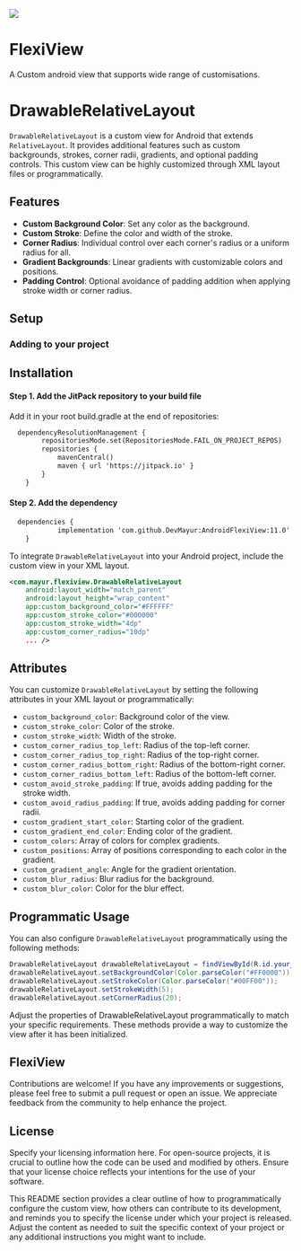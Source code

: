[![](https://jitpack.io/v/DevMayur/AndroidFlexiView.svg)](https://jitpack.io/#DevMayur/AndroidFlexiView) 
# FlexiView
A Custom android view that supports wide range of customisations.

# DrawableRelativeLayout

`DrawableRelativeLayout` is a custom view for Android that extends `RelativeLayout`. It provides additional features such as custom backgrounds, strokes, corner radii, gradients, and optional padding controls. This custom view can be highly customized through XML layout files or programmatically.

## Features

- **Custom Background Color**: Set any color as the background.
- **Custom Stroke**: Define the color and width of the stroke.
- **Corner Radius**: Individual control over each corner's radius or a uniform radius for all.
- **Gradient Backgrounds**: Linear gradients with customizable colors and positions.
- **Padding Control**: Optional avoidance of padding addition when applying stroke width or corner radius.

## Setup

### Adding to your project


## Installation
#### Step 1. Add the JitPack repository to your build file
Add it in your root build.gradle at the end of repositories:
```xml
  dependencyResolutionManagement {
		repositoriesMode.set(RepositoriesMode.FAIL_ON_PROJECT_REPOS)
		repositories {
			mavenCentral()
			maven { url 'https://jitpack.io' }
		}
	}
```

#### Step 2. Add the dependency
```xml
  dependencies {
	        implementation 'com.github.DevMayur:AndroidFlexiView:11.0'
	}
```

To integrate `DrawableRelativeLayout` into your Android project, include the custom view in your XML layout.

```xml
<com.mayur.flexiview.DrawableRelativeLayout
    android:layout_width="match_parent"
    android:layout_height="wrap_content"
    app:custom_background_color="#FFFFFF"
    app:custom_stroke_color="#000000"
    app:custom_stroke_width="4dp"
    app:custom_corner_radius="10dp"
    ... />
```

## Attributes

You can customize `DrawableRelativeLayout` by setting the following attributes in your XML layout or programmatically:

- `custom_background_color`: Background color of the view.
- `custom_stroke_color`: Color of the stroke.
- `custom_stroke_width`: Width of the stroke.
- `custom_corner_radius_top_left`: Radius of the top-left corner.
- `custom_corner_radius_top_right`: Radius of the top-right corner.
- `custom_corner_radius_bottom_right`: Radius of the bottom-right corner.
- `custom_corner_radius_bottom_left`: Radius of the bottom-left corner.
- `custom_avoid_stroke_padding`: If true, avoids adding padding for the stroke width.
- `custom_avoid_radius_padding`: If true, avoids adding padding for corner radii.
- `custom_gradient_start_color`: Starting color of the gradient.
- `custom_gradient_end_color`: Ending color of the gradient.
- `custom_colors`: Array of colors for complex gradients.
- `custom_positions`: Array of positions corresponding to each color in the gradient.
- `custom_gradient_angle`: Angle for the gradient orientation.
- `custom_blur_radius`: Blur radius for the background.
- `custom_blur_color`: Color for the blur effect.

## Programmatic Usage

You can also configure `DrawableRelativeLayout` programmatically using the following methods:

```java
DrawableRelativeLayout drawableRelativeLayout = findViewById(R.id.your_view_id);
drawableRelativeLayout.setBackgroundColor(Color.parseColor("#FF0000"));
drawableRelativeLayout.setStrokeColor(Color.parseColor("#00FF00"));
drawableRelativeLayout.setStrokeWidth(5);
drawableRelativeLayout.setCornerRadius(20);
```

Adjust the properties of DrawableRelativeLayout programmatically to match your specific requirements. These methods provide a way to customize the view after it has been initialized.

## FlexiView

Contributions are welcome! If you have any improvements or suggestions, please feel free to submit a pull request or open an issue. We appreciate feedback from the community to help enhance the project.

## License

Specify your licensing information here. For open-source projects, it is crucial to outline how the code can be used and modified by others. Ensure that your license choice reflects your intentions for the use of your software.


This README section provides a clear outline of how to programmatically configure the custom view, how others can contribute to its development, and reminds you to specify the license under which your project is released. Adjust the content as needed to suit the specific context of your project or any additional instructions you might want to include.

